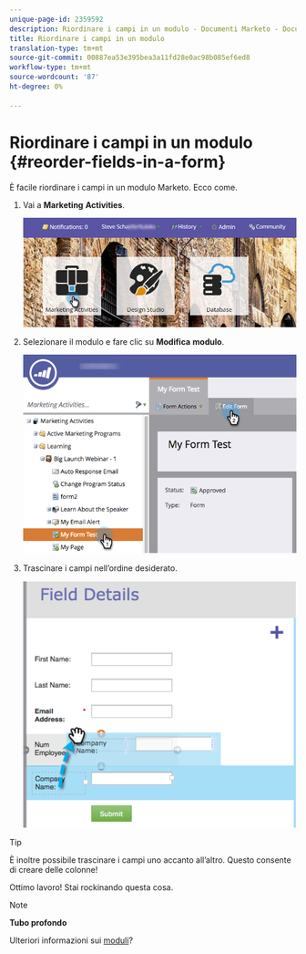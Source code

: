 ```yaml
---
unique-page-id: 2359592
description: Riordinare i campi in un modulo - Documenti Marketo - Documentazione prodotto
title: Riordinare i campi in un modulo
translation-type: tm+mt
source-git-commit: 00887ea53e395bea3a11fd28e0ac98b085ef6ed8
workflow-type: tm+mt
source-wordcount: '87'
ht-degree: 0%

---
```



# Riordinare i campi in un modulo {#reorder-fields-in-a-form}

È facile riordinare i campi in un modulo Marketo. Ecco come.

1. Vai a **Marketing** **Activities**.

   ![](assets/login-marketing-activities.png)

1. Selezionare il modulo e fare clic su **Modifica** **modulo**.

   ![](assets/editform.png)

1. Trascinare i campi nell’ordine desiderato.

   ![](assets/image2014-9-15-14-3a45-3a46.png)

>[!TIP]
>
>È inoltre possibile trascinare i campi uno accanto all’altro. Questo consente di creare delle colonne!

Ottimo lavoro! Stai rockinando questa cosa.

>[!NOTE]
>
>**Tubo profondo**
>
>Ulteriori informazioni sui [moduli](http://docs.marketo.com/display/docs/forms)?

